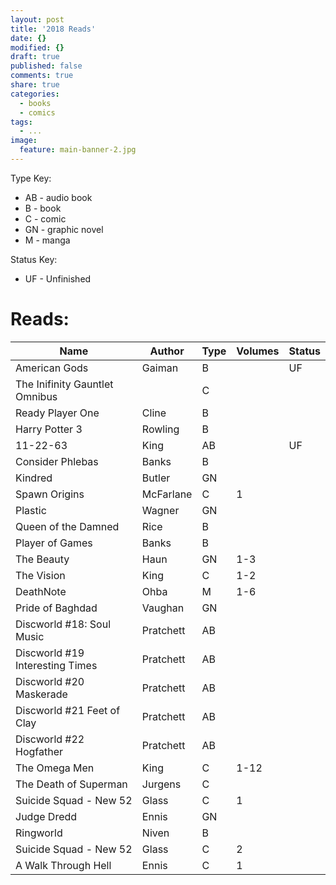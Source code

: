 ```yaml
---
layout: post
title: '2018 Reads'
date: {}
modified: {}
draft: true
published: false
comments: true
share: true
categories:
  - books
  - comics
tags:
  - ...
image:
  feature: main-banner-2.jpg
---
```


Type Key:
* AB - audio book
* B - book
* C - comic
* GN - graphic novel
* M - manga

Status Key:
* UF - Unfinished

# Reads:

| Name                            | Author    | Type  | Volumes | Status  |
|---------------------------------|-----------|-------|---------|---------|
| American Gods                   | Gaiman    | B     |         | UF      |
| The Inifinity Gauntlet Omnibus  |           | C     |         |         |
| Ready Player One                | Cline     | B     |         |         |
| Harry Potter 3                  | Rowling   | B     |         |         |
| 11-22-63                        | King      | AB    |         | UF      |
| Consider Phlebas                | Banks     | B     |         |         |
| Kindred                         | Butler    | GN    |         |         |
| Spawn Origins                   | McFarlane | C     | 1       |         |
| Plastic                         | Wagner    | GN    |         |         |
| Queen of the Damned             | Rice      | B     |         |         |
| Player of Games                 | Banks     | B     |         |         |
| The Beauty                      | Haun      | GN    | 1-3     |         |
| The Vision                      | King      | C     | 1-2     |         |
| DeathNote                       | Ohba      | M     | 1-6     |         |
| Pride of Baghdad                | Vaughan   | GN    |         |         |
| Discworld #18: Soul Music       | Pratchett | AB    |         |         |
| Discworld #19 Interesting Times | Pratchett | AB    |         |         |
| Discworld #20 Maskerade         | Pratchett | AB    |         |         |
| Discworld #21 Feet of Clay      | Pratchett | AB    |         |         |
| Discworld #22 Hogfather         | Pratchett | AB    |         |         |
| The Omega Men                   | King      | C     | 1-12    |         |
| The Death of Superman           | Jurgens   | C     |         |         |
| Suicide Squad - New 52          | Glass     | C     | 1       |         |
| Judge Dredd                     | Ennis     | GN    |         |         |
| Ringworld                       | Niven     | B     |         |         |
| Suicide Squad - New 52          | Glass     | C     | 2       |         |
| A Walk Through Hell             | Ennis     | C     | 1       |         |
